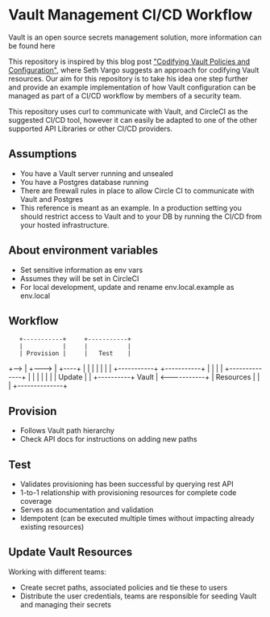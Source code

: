 # Vault Management CI/CD Workflow


Vault is an open source secrets management solution, more information can be found here <Link to Vaultproject.io>

This repository is inspired by this blog post ["Codifying Vault Policies and Configuration"][post], where Seth Vargo suggests an approach for codifying Vault resources. Our aim for this repository is to take his idea one step further and provide an example implementation of how Vault configuration can be managed as part of a CI/CD workflow by members of a security team. 

This repository uses curl to communicate with Vault, and CircleCI as the suggested CI/CD tool, however it can easily be adapted to one of the other supported API Libraries <link here> or other CI/CD providers.

## Assumptions
- You have a Vault server running and unsealed
- You have a Postgres database running
- There are firewall rules in place to allow Circle CI to communicate with Vault and Postgres
- This reference is meant as an example. In a production setting you should restrict access to Vault and to your DB by running the CI/CD from your hosted infrastructure.

## About environment variables
- Set sensitive information as env vars
- Assumes they will be set in CircleCI
- For local development, update and rename env.local.example as env.local

## Workflow

       +-----------+     +-----------+
       |           |     |           |
       | Provision |     |   Test    |
  +--> |           +---> |           +----+
  |    |           |     |           |    |
  |    +-----------+     +-----------+    |
  |                                       |
  |          +--------------+             |
  |          |              |             |
  |          |   Update     |             |
  +----------+   Vault      | <-----------+
             |   Resources  |
             |              |
             +--------------+


## Provision
- Follows Vault path hierarchy
- Check API docs for instructions on adding new paths <Link here>

## Test
- Validates provisioning has been successful by querying rest API
- 1-to-1 relationship with provisioning resources for complete code coverage
- Serves as documentation and validation
- Idempotent (can be executed multiple times without impacting already existing resources)

## Update Vault Resources
Working with different teams:
- Create secret paths, associated policies and tie these to users
- Distribute the user credentials, teams are responsible for seeding Vault and managing their secrets


[post]: https://www.hashicorp.com/blog/codifying-vault-policies-and-configuration.html
